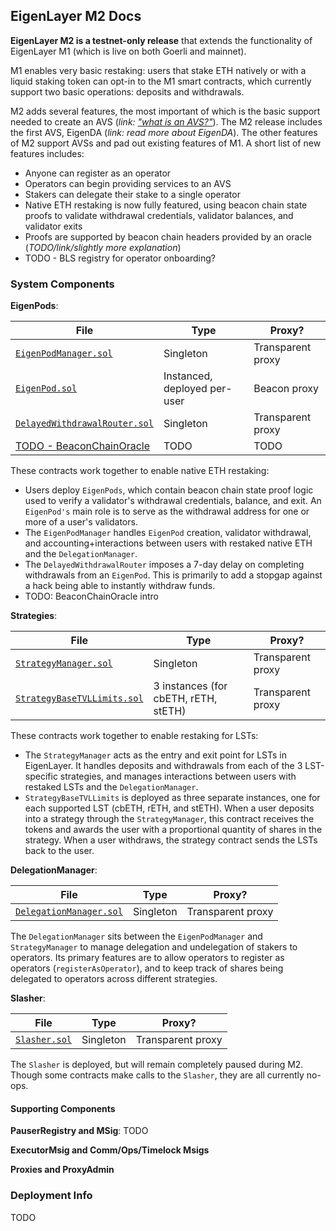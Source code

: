 ## EigenLayer M2 Docs

**EigenLayer M2 is a testnet-only release** that extends the functionality of EigenLayer M1 (which is live on both Goerli and mainnet).

M1 enables very basic restaking: users that stake ETH natively or with a liquid staking token can opt-in to the M1 smart contracts, which currently support two basic operations: deposits and withdrawals. 

M2 adds several features, the most important of which is the basic support needed to create an AVS (*link: ["what is an AVS?"](https://github.com/Layr-Labs/eigenlayer-contracts/blob/master/docs/AVS-Guide.md)*). The M2 release includes the first AVS, EigenDA (*link: read more about EigenDA*). The other features of M2 support AVSs and pad out existing features of M1. A short list of new features includes:
* Anyone can register as an operator
* Operators can begin providing services to an AVS
* Stakers can delegate their stake to a single operator
* Native ETH restaking is now fully featured, using beacon chain state proofs to validate withdrawal credentials, validator balances, and validator exits
* Proofs are supported by beacon chain headers provided by an oracle (*TODO/link/slightly more explanation*)
* TODO - BLS registry for operator onboarding?

### System Components

**EigenPods**: 

| File | Type | Proxy? |
| -------- | -------- | -------- |
| [`EigenPodManager.sol`](#TODO) | Singleton | Transparent proxy |
| [`EigenPod.sol`](#TODO) | Instanced, deployed per-user | Beacon proxy |
| [`DelayedWithdrawalRouter.sol`](#TODO) | Singleton | Transparent proxy |
| [TODO - BeaconChainOracle](#TODO) | TODO | TODO |

These contracts work together to enable native ETH restaking:
* Users deploy `EigenPods`, which contain beacon chain state proof logic used to verify a validator's withdrawal credentials, balance, and exit. An `EigenPod's` main role is to serve as the withdrawal address for one or more of a user's validators.
* The `EigenPodManager` handles `EigenPod` creation, validator withdrawal, and accounting+interactions between users with restaked native ETH and the `DelegationManager`.
* The `DelayedWithdrawalRouter` imposes a 7-day delay on completing withdrawals from an `EigenPod`. This is primarily to add a stopgap against a hack being able to instantly withdraw funds.
* TODO: BeaconChainOracle intro

**Strategies**:

| File | Type | Proxy? |
| -------- | -------- | -------- |
| [`StrategyManager.sol`](#TODO) | Singleton | Transparent proxy |
| [`StrategyBaseTVLLimits.sol`](#TODO) | 3 instances (for cbETH, rETH, stETH) | Transparent proxy |

These contracts work together to enable restaking for LSTs:
* The `StrategyManager` acts as the entry and exit point for LSTs in EigenLayer. It handles deposits and withdrawals from each of the 3 LST-specific strategies, and manages interactions between users with restaked LSTs and the `DelegationManager`.
* `StrategyBaseTVLLimits` is deployed as three separate instances, one for each supported LST (cbETH, rETH, and stETH). When a user deposits into a strategy through the `StrategyManager`, this contract receives the tokens and awards the user with a proportional quantity of shares in the strategy. When a user withdraws, the strategy contract sends the LSTs back to the user.

**DelegationManager**:

| File | Type | Proxy? |
| -------- | -------- | -------- |
| [`DelegationManager.sol`](#TODO) | Singleton | Transparent proxy |

The `DelegationManager` sits between the `EigenPodManager` and `StrategyManager` to manage delegation and undelegation of stakers to operators. Its primary features are to allow operators to register as operators (`registerAsOperator`), and to keep track of shares being delegated to operators across different strategies.

**Slasher**:

| File | Type | Proxy? |
| -------- | -------- | -------- |
| [`Slasher.sol`](#TODO) | Singleton | Transparent proxy |

The `Slasher` is deployed, but will remain completely paused during M2. Though some contracts make calls to the `Slasher`, they are all currently no-ops.

#### Supporting Components

**PauserRegistry and MSig**: TODO

**ExecutorMsig and Comm/Ops/Timelock Msigs**

**Proxies and ProxyAdmin**

### Deployment Info

TODO